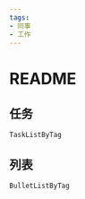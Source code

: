 ```yaml
---
tags: 
- 同事
- 工作
---
```


# README

## 任务
```periodic-para
TaskListByTag
```

## 列表
```periodic-para
BulletListByTag
```
